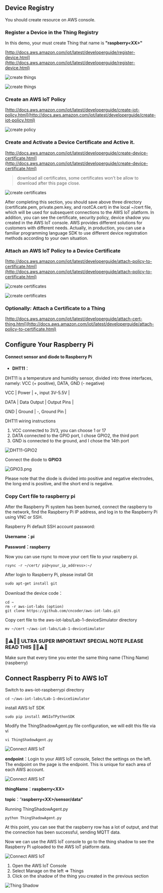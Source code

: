 
## Device Registry

You should create resource on AWS console.

###  Register a Device in the Thing Registry

In this demo, your must create Thing that name is **"raspberry\<XX\>"**

[http://docs.aws.amazon.com/iot/latest/developerguide/register-device.html](http://docs.aws.amazon.com/iot/latest/developerguide/register-device.html)

![create things](./images/create-things1.jpeg)

![create things](./images/create-things2.jpeg)

### Create an AWS IoT Policy

[http://docs.aws.amazon.com/iot/latest/developerguide/create-iot-policy.html](http://docs.aws.amazon.com/iot/latest/developerguide/create-iot-policy.html)

![create policy](./images/create-policy.jpeg)

### Create and Activate a Device Certificate and Active it.

[http://docs.aws.amazon.com/iot/latest/developerguide/create-device-certificate.html](http://docs.aws.amazon.com/iot/latest/developerguide/create-device-certificate.html)
> download all certificates, some certificates won't be allow to download after this page close.

![create certificates](./images/create-cert.jpg)

After completing this section, you should save above three directory (certificate.pem, private.pem.key, and rootCA.cert) in the local ~/cert file, which will be used for subsequent connections to the AWS IoT platform. In addition, you can see the certificate, security policy, device shadow you created in the AWS IoT console. AWS provides different solutions for customers with different needs. Actually, in production, you can use a familiar programming language SDK to use different device registration methods according to your own situation.

### Attach an AWS IoT Policy to a Device Certificate

[http://docs.aws.amazon.com/iot/latest/developerguide/attach-policy-to-certificate.html](http://docs.aws.amazon.com/iot/latest/developerguide/attach-policy-to-certificate.html)

![create certificates](./images/attach-policy1.jpeg)

![create certificates](./images/attach-policy2.jpeg)

### Optionally: Attach a Certificate to a Thing

[http://docs.aws.amazon.com/iot/latest/developerguide/attach-cert-thing.html](http://docs.aws.amazon.com/iot/latest/developerguide/attach-policy-to-certificate.html)

## Configure Your Raspberry Pi

#### Connect sensor and diode to Raspberry Pi

* **DHT11**：

DHT11 is a temperature and humidity sensor, divided into three interfaces, namely: VCC (+ positive), DATA, GND (- negative)

VCC | Power | +, input 3V-5.5V |

DATA | Data Output | Output Pins |

GND | Ground | -, Ground Pin |


DHT11 wiring instructions

1. VCC connected to 3V3, you can choose 1 or 17
2. DATA connected to the GPIO port, I chose GPIO2, the third port
3. GND is connected to the ground, and I chose the 14th port

![DHT11-GPIO2](./images/DHT11-GPIO2.png)

Connect the diode to **GPIO3**

![GPIO3.png](./images/GPIO3.png)

Please note that the diode is divided into positive and negative electrodes, the long end is positive, and the short end is negative.

### Copy Cert file to raspberry pi 

After the Raspberry Pi system has been burned, connect the raspberry to the network, find the Raspberry Pi IP address, and log in to the Raspberry Pi using VNC or SSH.

Raspberry Pi default SSH account password:

**Username：pi**

**Password：raspberry**

Now you can use rsync to move your cert file to your raspberry pi.

```
rsync -r ~/cert/ pi@<your_ip_address>:~/
```

After login to Raspberry Pi, please install Git

```
sudo apt-get install git
```

Download the device code：

```
cd ~
rm -r aws-iot-labs (option)
git clone https://github.com/cncoder/aws-iot-labs.git
```

Copy cert file to the aws-iot-labs/Lab-1-deviceSimulator directory

```
mv ~/cert ~/aws-iot-labs/Lab-1-deviceSimulator
```

### 🚨⚠️🥁🎺 ULTRA SUPER IMPORTANT SPECIAL NOTE PLEASE READ THIS 🎺🥁⚠️🚨 ###

Make sure that every time you enter the same thing name (Thing Name) (raspberry<XX>)


## Connect Raspberry Pi to AWS IoT

Switch to aws-iot-raspberrypi directory

```
cd ~/aws-iot-labs/Lab-1-deviceSimulator
```

install AWS IoT SDK

```
sudo pip install AWSIoTPythonSDK
```

Modify the ThingShadowAgent.py file configuration, we will edit this file via vi

```
vi ThingShadowAgent.py
```
![Connect AWS IoT](./images/running.jpg)

**endpoint**：Login to your AWS IoT console, Select the settings on the left. The endpoint on the page is the endpoint. This is unique for each area of each AWS account.

![Connect AWS IoT](./images/endpoint.jpeg)

**thingName**：**raspberry\<XX\>**

**topic**：”**raspberry\<XX\>/sensor/data”**

Running ThingShadowAgent.py

```
python ThingShadowAgent.py
```

At this point, you can see that the raspberry row has a lot of output, and that the connection has been successful, sending MQTT data.

Now we can use the AWS IoT console to go to the thing shadow to see the Raspberry Pi uploaded to the AWS IoT platform data.

![Connect AWS IoT](./images/sensordata.jpeg)

1. Open the AWS IoT Console
2. Select Manage on the left => Things
3. Click on the shadow of the thing you created in the previous section

![Thing Shadow ](./images/thingshadow.jpeg)



